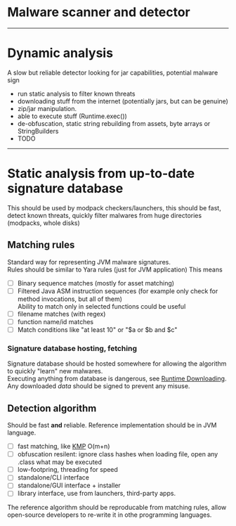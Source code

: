 # Malware scanner and detector

---

# Dynamic analysis 
A slow but reliable detector looking for jar capabilities, potential malware sign
- run static analysis to filter known threats
- downloading stuff from the internet (potentially jars, but can be genuine)
- zip/jar manipulation.
- able to execute stuff (Runtime.exec())
- de-obfuscation, static string rebuilding from assets, byte arrays or StringBuilders
- TODO 

---

# Static analysis from up-to-date signature database
This should be used by modpack checkers/launchers, this should be fast, detect known threats, quickly filter malwares from huge directories (modpacks, whole disks)

## Matching rules
Standard way for representing JVM malware signatures.  
Rules should be similar to Yara rules (just for JVM application) This means
- [ ] Binary sequence matches (mostly for asset matching)
- [ ] Filtered Java ASM instruction sequences (for example only check for method invocations, but all of them)  
Ability to match only in selected functions could be useful
- [ ] filename matches (with regex)
- [ ] function name/id matches  
- [ ] Match conditions like "at least 10" or "$a or $b and $c"

### Signature database hosting, fetching  
Signature database should be hosted somewhere for allowing the algorithm to quickly "learn" new malwares.  
Executing anything from database is dangerous, see [Runtime Downloading](/docs/runtime-downloading/README.md).  
Any downloaded *data* should be signed to prevent any misuse.


## Detection algorithm  
Should be fast **and** reliable. Reference implementation should be in JVM language.
- [ ] fast matching, like [KMP](https://en.wikipedia.org/wiki/Knuth%E2%80%93Morris%E2%80%93Pratt_algorithm) O(m+n)
- [ ] obfuscation resilent: ignore class hashes when loading file, open any .class what may be executed  
- [ ] low-footpring, threading for speed
- [ ] standalone/CLI interface
- [ ] standalone/GUI interface + installer
- [ ] library interface, use from launchers, third-party apps.

The reference algorithm should be reproducable from matching rules, allow open-source developers to re-write it in othe programming languages.  
